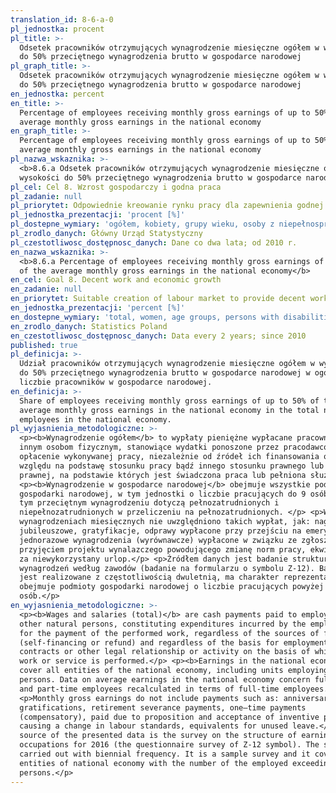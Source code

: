 ```yaml
---
translation_id: 8-6-a-0
pl_jednostka: procent
pl_title: >-
  Odsetek pracowników otrzymujących wynagrodzenie miesięczne ogółem w wysokości
  do 50% przeciętnego wynagrodzenia brutto w gospodarce narodowej
pl_graph_title: >-
  Odsetek pracowników otrzymujących wynagrodzenie miesięczne ogółem w wysokości
  do 50% przeciętnego wynagrodzenia brutto w gospodarce narodowej
en_jednostka: percent
en_title: >-
  Percentage of employees receiving monthly gross earnings of up to 50% of the
  average monthly gross earnings in the national economy
en_graph_title: >-
  Percentage of employees receiving monthly gross earnings of up to 50% of the
  average monthly gross earnings in the national economy
pl_nazwa_wskaznika: >-
  <b>8.6.a Odsetek pracowników otrzymujących wynagrodzenie miesięczne ogółem w
  wysokości do 50% przeciętnego wynagrodzenia brutto w gospodarce narodowej</b>
pl_cel: Cel 8. Wzrost gospodarczy i godna praca
pl_zadanie: null
pl_priorytet: Odpowiednie kreowanie rynku pracy dla zapewnienia godnej pracy dla wszystkich
pl_jednostka_prezentacji: 'procent [%]'
pl_dostepne_wymiary: 'ogółem, kobiety, grupy wieku, osoby z niepełnosprawnością'
pl_zrodlo_danych: Główny Urząd Statystyczny
pl_czestotliwosc_dostępnosc_danych: Dane co dwa lata; od 2010 r.
en_nazwa_wskaznika: >-
  <b>8.6.a Percentage of employees receiving monthly gross earnings of up to 50%
  of the average monthly gross earnings in the national economy</b>
en_cel: Goal 8. Decent work and economic growth
en_zadanie: null
en_priorytet: Suitable creation of labour market to provide decent work for everyone
en_jednostka_prezentacji: 'percent [%]'
en_dostepne_wymiary: 'total, women, age groups, persons with disabilities'
en_zrodlo_danych: Statistics Poland
en_czestotliwosc_dostępnosc_danych: Data every 2 years; since 2010
published: true
pl_definicja: >-
  Udział pracowników otrzymujących wynagrodzenie miesięczne ogółem w wysokości
  do 50% przeciętnego wynagrodzenia brutto w gospodarce narodowej w ogólnej
  liczbie pracowników w gospodarce narodowej.
en_definicja: >-
  Share of employees receiving monthly gross earnings of up to 50% of the
  average monthly gross earnings in the national economy in the total number of
  employees in the national economy.
pl_wyjasnienia_metodologiczne: >-
  <p><b>Wynagrodzenie ogółem</b> to wypłaty pieniężne wypłacane pracownikom lub
  innym osobom fizycznym, stanowiące wydatki ponoszone przez pracodawców na
  opłacenie wykonywanej pracy, niezależnie od źródeł ich finansowania oraz bez
  względu na podstawę stosunku pracy bądź innego stosunku prawnego lub czynności
  prawnej, na podstawie których jest świadczona praca lub pełniona służba.</p>
  <p><b>Wynagrodzenie w gospodarce narodowej</b> obejmuje wszystkie podmioty
  gospodarki narodowej, w tym jednostki o liczbie pracujących do 9 osób. Dane o
  tym przeciętnym wynagrodzeniu dotyczą pełnozatrudnionych i
  niepełnozatrudnionych w przeliczeniu na pełnozatrudnionych. </p> <p>W
  wynagrodzeniach miesięcznych nie uwzględniono takich wypłat, jak: nagrody
  jubileuszowe, gratyfikacje, odprawy wypłacone przy przejściu na emeryturę,
  jednorazowe wynagrodzenia (wyrównawcze) wypłacone w związku ze zgłoszeniem i
  przyjęciem projektu wynalazczego powodującego zmianę norm pracy, ekwiwalenty
  za niewykorzystany urlop.</p> <p>Źródłem danych jest badanie struktury
  wynagrodzeń według zawodów (badanie na formularzu o symbolu Z-12). Badanie
  jest realizowane z częstotliwością dwuletnią, ma charakter reprezentacyjny i
  obejmuje podmioty gospodarki narodowej o liczbie pracujących powyżej 9
  osób.</p>
en_wyjasnienia_metodologiczne: >-
  <p><b>Wages and salaries (total)</b> are cash payments paid to employees or
  other natural persons, constituting expenditures incurred by the employers to
  for the payment of the performed work, regardless of the sources of funds
  (self-financing or refund) and regardless of the basis for employment
  contracts or other legal relationship or activity on the basis of which the
  work or service is performed.</p> <p><b>Earnings in the national economy</b>
  cover all entities of the national economy, including units employing up to 9
  persons. Data on average earnings in the national economy concern full-time
  and part-time employees recalculated in terms of full-time employees.</p>
  <p>Monthly gross earnings do not include payments such as: anniversary prizes,
  gratifications, retirement severance payments, one–time payments
  (compensatory), paid due to proposition and acceptance of inventive project
  causing a change in labour standards, equivalents for unused leave.</p> <p>The
  source of the presented data is the survey on the structure of earnings by
  occupations for 2016 (the questionnaire survey of Z-12 symbol). The survey is
  carried out with biennial frequency. It is a sample survey and it covers
  entities of national economy with the number of the employed exceeding 9
  persons.</p>
---
```

